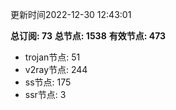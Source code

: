 更新时间2022-12-30 12:43:01

**总订阅: 73**
**总节点: 1538**
**有效节点: 473**
- trojan节点: 51
- v2ray节点: 244
- ss节点: 175
- ssr节点: 3
